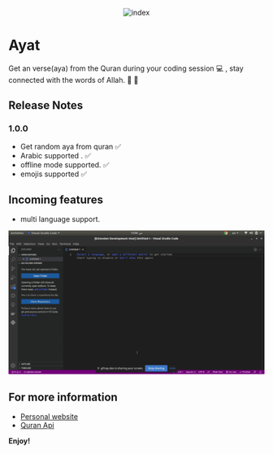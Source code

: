   <p align="center">
 <img src="https://i.ibb.co/QFh2MsC/index.jpg" alt="index" border="0" width="250" height="250">
 </p>

 
# Ayat

Get an verse(aya) from the Quran during your coding session 💻 , stay connected with the words of Allah. 💚 🕋

## Release Notes

### 1.0.0

- Get random aya from quran ✅
- Arabic supported . ✅
- offline mode supported. ✅
- emojis supported ✅

## Incoming features

- multi language support. 

![image info](./images/preview.gif)

## For more information

* [Personal website ](https://hussamadil.com)
* [Quran Api](https://alquran.cloud/api)


**Enjoy!**